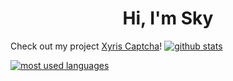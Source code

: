 <h1 align="center">Hi, I'm Sky</h1>

Check out my project [Xyris Captcha](https://xyris-captcha.vercel.app/)!
[![github stats](https://vercel-stats-omega.vercel.app/api?username=c2y5&theme=github_dark&show_icons=true&count_private=true)](https://github.com/c2y5)

[![most used languages](https://vercel-stats-omega.vercel.app/api/top-langs/?username=c2y5&theme=github_dark&show_icons=true&layout=compact)](https://github.com/c2y5)
